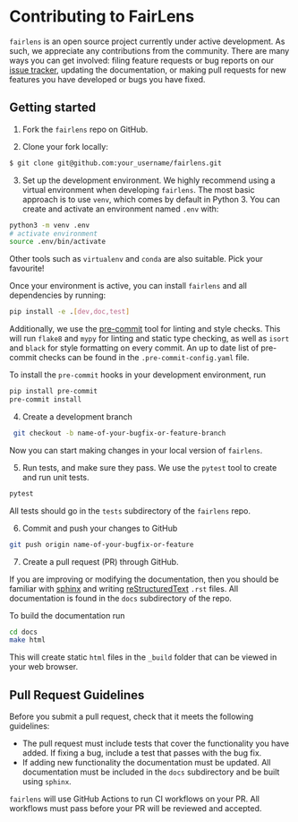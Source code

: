 
# Contributing to FairLens

`fairlens` is an open source project currently under active development. As such, we appreciate any contributions from
the community. There are many ways you can get involved: filing feature requests or bug reports on our
[issue tracker](https://github.com/synthesized-io/fairlens/issues), updating the documentation, or making pull requests
for new features you have developed or bugs you have fixed.

## Getting started

1. Fork the `fairlens` repo on GitHub.

2. Clone your fork locally:

```bash
$ git clone git@github.com:your_username/fairlens.git
```

3. Set up the development environment. We highly recommend using a virtual environment when developing `fairlens`.
The most basic approach is to use `venv`, which comes by default in Python 3. You can create
and activate an environment named `.env` with:

```bash
python3 -m venv .env
# activate environment
source .env/bin/activate
```

Other tools such as `virtualenv` and `conda` are also suitable. Pick your favourite!

Once your environment is active, you can install `fairlens` and all dependencies by running:
```bash
pip install -e .[dev,doc,test]
```

Additionally, we use the [pre-commit](https://pre-commit.com/) tool for linting and style checks. This will run
`flake8` and `mypy` for linting and static type checking, as well as `isort` and `black` for style formatting
on every commit. An up to date list of pre-commit checks can be found in the `.pre-commit-config.yaml` file.

To install the `pre-commit` hooks in your development environment, run

```bash
pip install pre-commit
pre-commit install
```

4. Create a development branch

```bash
 git checkout -b name-of-your-bugfix-or-feature-branch
 ```

 Now you can start making changes in your local version of `fairlens`.

5. Run tests, and make sure they pass. We use the `pytest` tool to create and run unit tests.

```bash
pytest
```

All tests should go in the `tests` subdirectory of the `fairlens` repo.

6. Commit and push your changes to GitHub

```bash
git push origin name-of-your-bugfix-or-feature
```

7. Create a pull request (PR) through GitHub.

If you are improving or modifying the documentation, then you should be familiar with [sphinx](https://www.sphinx-doc.org/en/master/) and writing [reStructuredText](reStructuredText) `.rst` files. All documentation is found in the `docs` subdirectory of the repo.

To build the documentation run
```bash
cd docs
make html
```

This will create static `html` files in the `_build` folder that can be viewed in your web browser.

## Pull Request Guidelines
Before you submit a pull request, check that it meets the following guidelines:

- The pull request must include tests that cover the functionality you have added. If fixing a bug, include a test that passes with the bug fix.
- If adding new functionality the documentation must be updated. All documentation must be included in the `docs` subdirectory and be built using `sphinx`.

`fairlens` will use GitHub Actions to run CI workflows on your PR. All workflows must pass before your PR will be reviewed and accepted.
